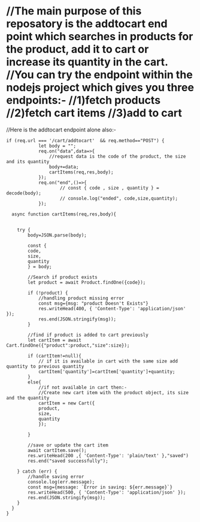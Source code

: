 # //The main purpose of this reposatory is the addtocart end point which searches in products for the product, add it to cart or increase its quantity in the cart. //You can try the endpoint within the nodejs project which gives you three endpoints:- //1)fetch products //2)fetch cart items //3)add to cart

//Here is the addtocart endpoint alone also:-

    if (req.url === '/cart/addtocart'  && req.method=="POST") {
                let body = "";
                req.on("data",data=>{
                    //request data is the code of the product, the size and its quantity
                    body+=data;
                    cartItems(req,res,body);   
                });
                req.on("end",()=>{     
                        // const { code , size , quantity } = decode(body);
                        // console.log("ended", code,size,quantity);
                });

      async function cartItems(req,res,body){


        try {
            body=JSON.parse(body); 
                
            const {
            code,
            size,
            quantity
            } = body;

            //Search if product exists
            let product = await Product.findOne({code});

            if (!product) {
                //handling product missing error
                const msg={msg: "product Doesn't Exists"}
                res.writeHead(400, { 'Content-Type': 'application/json' });
                res.end(JSON.stringify(msg));
            }

            //find if product is added to cart previously
            let cartItem = await Cart.findOne({"product":product,"size":size});

            if (cartItem!=null){
                // if it is available in cart with the same size add quantity to previous quantity
                cartItem['quantity']=cartItem['quantity']+quantity;
            }
            else{
                //if not available in cart then:-
                //Create new cart item with the product object, its size and the quantity
                cartItem = new Cart({
                product,
                size,
                quantity
                });

            }
            
            //save or update the cart item
            await cartItem.save();
            res.writeHead(200 ,{ 'Content-Type': 'plain/text' },"saved")
            res.end("saved successfully");

        } catch (err) {
            //handle saving error
            console.log(err.message);
            const msg={message: `Error in saving: ${err.message}`}
            res.writeHead(500, { 'Content-Type': 'application/json' });
            res.end(JSON.stringify(msg));
        }
      }
    }
